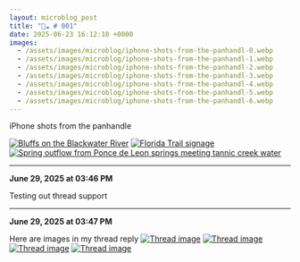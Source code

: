 ```yaml
---
layout: microblog_post
title: "🔵☁️ # 001"
date: 2025-06-23 16:12:10 +0000
images:
  - /assets/images/microblog/iphone-shots-from-the-panhandl-0.webp
  - /assets/images/microblog/iphone-shots-from-the-panhandl-1.webp
  - /assets/images/microblog/iphone-shots-from-the-panhandl-2.webp
  - /assets/images/microblog/iphone-shots-from-the-panhandl-3.webp
  - /assets/images/microblog/iphone-shots-from-the-panhandl-4.webp
  - /assets/images/microblog/iphone-shots-from-the-panhandl-5.webp
  - /assets/images/microblog/iphone-shots-from-the-panhandl-6.webp
---
```


iPhone shots from the panhandle





<a href="/assets/images/microblog/iphone-shots-from-the-panhandl-0.webp" class="photoswipe" data-pswp-width="1514" data-pswp-height="2000" target="_blank" rel="noopener noreferrer"><img src="/assets/images/microblog/iphone-shots-from-the-panhandl-0.webp" alt="Bluffs on the Blackwater River" loading="lazy"></a>
<a href="/assets/images/microblog/iphone-shots-from-the-panhandl-1.webp" class="photoswipe" data-pswp-width="2000" data-pswp-height="1514" target="_blank" rel="noopener noreferrer"><img src="/assets/images/microblog/iphone-shots-from-the-panhandl-1.webp" alt="Florida Trail signage" loading="lazy"></a>
<a href="/assets/images/microblog/iphone-shots-from-the-panhandl-2.webp" class="photoswipe" data-pswp-width="1514" data-pswp-height="2000" target="_blank" rel="noopener noreferrer"><img src="/assets/images/microblog/iphone-shots-from-the-panhandl-2.webp" alt="Spring outflow from Ponce de Leon springs meeting tannic creek water" loading="lazy"></a>

---

**June 29, 2025 at 03:46 PM**

Testing out thread support

---

**June 29, 2025 at 03:47 PM**

Here are images in my thread reply
<a href="/assets/images/microblog/iphone-shots-from-the-panhandl-3.webp" class="photoswipe" data-pswp-width="500" data-pswp-height="500" target="_blank" rel="noopener noreferrer"><img src="/assets/images/microblog/iphone-shots-from-the-panhandl-3.webp" alt="Thread image" loading="lazy"></a>
<a href="/assets/images/microblog/iphone-shots-from-the-panhandl-4.webp" class="photoswipe" data-pswp-width="768" data-pswp-height="768" target="_blank" rel="noopener noreferrer"><img src="/assets/images/microblog/iphone-shots-from-the-panhandl-4.webp" alt="Thread image" loading="lazy"></a>
<a href="/assets/images/microblog/iphone-shots-from-the-panhandl-5.webp" class="photoswipe" data-pswp-width="500" data-pswp-height="500" target="_blank" rel="noopener noreferrer"><img src="/assets/images/microblog/iphone-shots-from-the-panhandl-5.webp" alt="Thread image" loading="lazy"></a>
<a href="/assets/images/microblog/iphone-shots-from-the-panhandl-6.webp" class="photoswipe" data-pswp-width="820" data-pswp-height="967" target="_blank" rel="noopener noreferrer"><img src="/assets/images/microblog/iphone-shots-from-the-panhandl-6.webp" alt="Thread image" loading="lazy"></a>